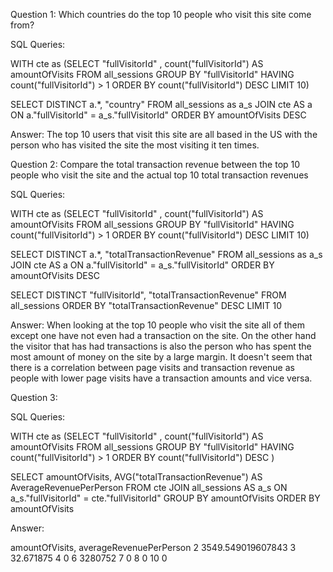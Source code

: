 Question 1: Which countries do the top 10 people who visit this site come from?

SQL Queries:

WITH cte as (SELECT "fullVisitorId" , count("fullVisitorId") AS amountOfVisits FROM all_sessions
GROUP BY "fullVisitorId" 
HAVING count("fullVisitorId") > 1 
ORDER BY count("fullVisitorId") DESC
LIMIT 10)

SELECT DISTINCT a.*, "country" FROM all_sessions as a_s
JOIN cte AS a ON a."fullVisitorId" = a_s."fullVisitorId"
ORDER BY amountOfVisits DESC

Answer: The top 10 users that visit this site are all based in the US with the person
who has visited the site the most visiting it ten times. 


Question 2: Compare the total transaction revenue between the top 10 people who visit
the site and the actual top 10 total transaction revenues

SQL Queries:

WITH cte as (SELECT "fullVisitorId" , count("fullVisitorId") AS amountOfVisits FROM all_sessions
GROUP BY "fullVisitorId" 
HAVING count("fullVisitorId") > 1 
ORDER BY count("fullVisitorId") DESC
LIMIT 10)

SELECT DISTINCT a.*, "totalTransactionRevenue" FROM all_sessions as a_s
JOIN cte AS a ON a."fullVisitorId" = a_s."fullVisitorId"
ORDER BY amountOfVisits DESC

SELECT DISTINCT "fullVisitorId", "totalTransactionRevenue" FROM all_sessions
ORDER BY "totalTransactionRevenue" DESC
LIMIT 10

Answer: When looking at the top 10 people who visit the site all of them except one
have not even had a transaction on the site. On the other hand the visitor that has
had transactions is also the person who has spent the most amount of money on the site
by a large margin. It doesn't seem that there is a correlation between page visits
and transaction revenue as people with lower page visits have a transaction amounts
and vice versa.



Question 3: 

SQL Queries:

WITH cte as (SELECT "fullVisitorId" , count("fullVisitorId") AS amountOfVisits FROM all_sessions
GROUP BY "fullVisitorId" 
HAVING count("fullVisitorId") > 1 
ORDER BY count("fullVisitorId") DESC
)

SELECT amountOfVisits, AVG("totalTransactionRevenue") AS AverageRevenuePerPerson FROM cte
JOIN all_sessions AS a_s ON a_s."fullVisitorId" = cte."fullVisitorId"
GROUP BY amountOfVisits
ORDER BY amountOfVisits

Answer: 

amountOfVisits, averageRevenuePerPerson
2	3549.549019607843
3	32.671875
4	0
6	3280752
7	0
8	0
10	0





